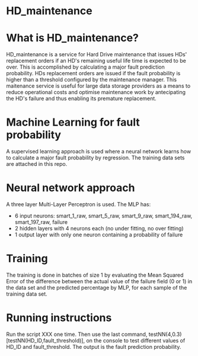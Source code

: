 # HD_maintenance

# What is HD_maintenance?
HD_maintenance is a service for Hard Drive maintenance that issues HDs' replacement orders if an HD's remaining useful life time is expected to be over. This is accomplished by calculating a major fault prediction probability. HDs replacement orders are issued if the fault probability is higher than a threshold configured by the maintenance manager. This maitenance service is useful for large data storage providers as a means to reduce operational costs and optimise maintenance work by antecipating the HD's failure and thus enabling its premature replacement.

# Machine Learning for fault probability
A supervised learning approach is used where a neural network learns how to calculate a major fault probability by regression. The training data sets are attached in this repo.

# Neural network approach
A three layer Multi-Layer Perceptron is used. The MLP has:
- 6 input neurons: smart_1_raw, smart_5_raw, smart_9_raw, smart_194_raw, smart_197_raw, failure 
- 2 hidden layers with 4 neurons each (no under fitting, no over fitting)
- 1 output layer with only one neuron containing a probability of failure

# Training
The training is done in batches of size 1 by evaluating the Mean Squared Error of the difference between the actual value of the failure field (0 or 1) in the data set and the predicted percentage by MLP, for each sample of the training data set.

# Running instructions
Run the script XXX one time. Then use the last command, testNN(4,0.3) [testNN(HD_ID,fault_threshold)], on the console to test different values of HD_ID and fault_threshold. The output is the fault prediction probability.
